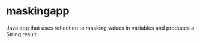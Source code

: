 # maskingapp
Java app that uses reflection to masking values in variables and produces a String result


